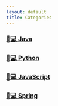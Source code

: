 ```yaml
---
layout: default
title: Categories
---
```


### [🧡💻 Java](https://losuif.github.io/categories/#Java)

### [💙💻 Python](https://losuif.github.io/categories/#python)

### [💛💻 JavaScript](https://losuif.github.io/categories/#Javascript)

### [💚💻 Spring](https://losuif.github.io/categories/#Spring)



<!-- # [YAMT - Yet Another Minimal Theme](https://yamt.netlify.app/)
See [Github](https://github.com/PandaSekh/Jekyll-YAMT). -->